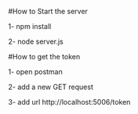 #How to Start the server

1- npm install

2- node server.js

#How to get the token

1- open postman

2- add a new GET request

3- add url http://localhost:5006/token
